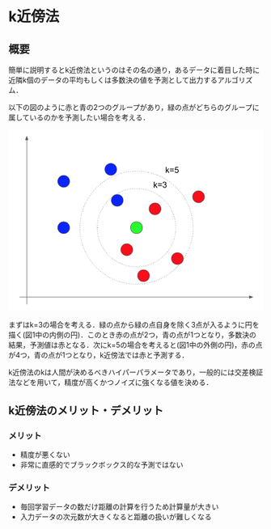 # k近傍法

## 概要

簡単に説明するとk近傍法というのはその名の通り，あるデータに着目した時に近隣k個のデータの平均もしくは多数決の値を予測として出力するアルゴリズム．  

以下の図のように赤と青の2つのグループがあり，緑の点がどちらのグループに属しているのかを予測したい場合を考える．  

![KNN](https://github.com/yutayamazaki/Machine-Learning-Scratch/blob/master/images/knn.png?raw=true)

まずはk=3の場合を考える．緑の点から緑の点自身を除く3点が入るように円を描く(図1中の内側の円)．このとき赤の点が2つ，青の点が1つとなり，多数決の結果，予測値は赤となる．次にk=5の場合を考えると(図1中の外側の円)，赤の点が4つ，青の点が1つとなり，k近傍法では赤と予測する．  

k近傍法のkは人間が決めるべきハイパーパラメータであり，一般的には交差検証法などを用いて，精度が高くかつノイズに強くなる値を決める．  

## k近傍法のメリット・デメリット

### メリット
- 精度が悪くない
- 非常に直感的でブラックボックス的な予測ではない

### デメリット
- 毎回学習データの数だけ距離の計算を行うため計算量が大きい
- 入力データの次元数が大きくなると距離の扱いが難しくなる
